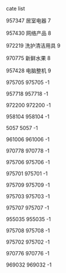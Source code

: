 cate list

957347 居室电器 7

957430 网络产品 8

972219 洗护清洁用具 9

970775 新鲜水果 8

957428 电脑整机 9

975705 975705 -1

957718 957718 -1

972200 972200 -1

958104 958104 -1

5057 5057 -1

961006 961006 -1

970778 970778 -1

975706 975706 -1

975701 975701 -1

975709 975709 -1

975703 975703 -1

975707 975707 -1

955035 955035 -1

975708 975708 -1

975702 975702 -1

970776 970776 -1

969032 969032 -1

